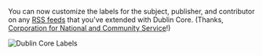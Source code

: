 You can now customize the labels for the subject, publisher, and contributor on any [RSS feeds](/manual/rss.html) that you've extended with Dublin Core. (Thanks, [Corporation for National and Community Service](http://www.nationalservice.gov/)!)

![Dublin Core Labels](https://9fddeb862c037f6d2190-f1564c64756a8cfee25b6b19953b1d23.ssl.cf2.rackcdn.com/feature-2014-02-01-serp-dublin-core.png "Dublin Core Labels")